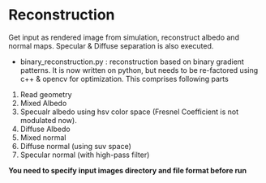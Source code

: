 # Reconstruction

Get input as rendered image from simulation, reconstruct albedo and normal maps. Specular & Diffuse separation is also executed.

- binary_reconstruction.py : reconstruction based on binary gradient patterns. It is now written on python, but needs to be re-factored using c++ & opencv for optimization. This comprises following parts

1. Read geometry
2. Mixed Albedo
3. Specualr albedo using hsv color space (Fresnel Coefficient is not modulated now).
4. Diffuse Albedo
5. Mixed normal
6. Diffuse normal (using suv space)
7. Specular normal (with high-pass filter)

**You need to specify input images directory and file format before run**